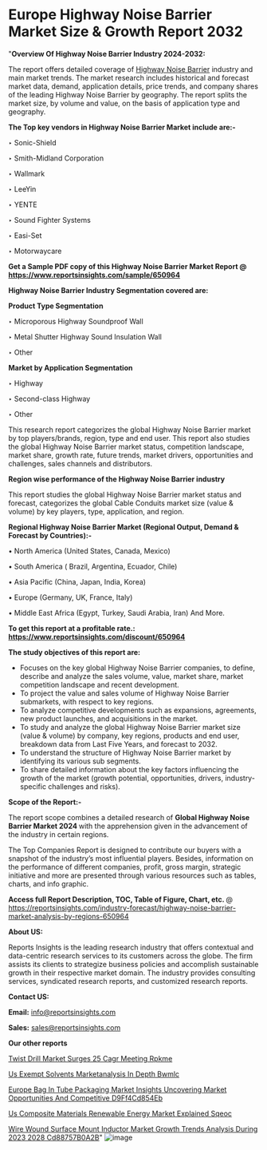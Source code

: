 # Europe Highway Noise Barrier Market Size & Growth Report 2032

"<strong>Overview Of Highway Noise Barrier Industry 2024-2032:</strong>

The report offers detailed coverage of <a href=https://www.reportsinsights.com/sample/650964>Highway Noise Barrier</a> industry and main market trends. The market research includes historical and forecast market data, demand, application details, price trends, and company shares of the leading Highway Noise Barrier by geography. The report splits the market size, by volume and value, on the basis of application type and geography.

<strong>The Top key vendors in Highway Noise Barrier Market include are:- </strong>

‣ Sonic-Shield

‣ Smith-Midland Corporation

‣ Wallmark

‣ LeeYin

‣ YENTE

‣ Sound Fighter Systems

‣ Easi-Set

‣ Motorwaycare

<strong>Get a Sample PDF copy of this Highway Noise Barrier Market Report </strong><strong>@ <a href=https://www.reportsinsights.com/sample/650964 style=color:#0000ff;>https://www.reportsinsights.com/sample/650964</a> </strong>

<strong>Highway Noise Barrier Industry Segmentation covered are:</strong>

<strong>Product Type Segmentation</strong>

‣ Microporous Highway Soundproof Wall

‣ Metal Shutter Highway Sound Insulation Wall

‣ Other

<strong>Market by Application Segmentation</strong>

‣ Highway

‣ Second-class Highway

‣ Other

This research report categorizes the global Highway Noise Barrier market by top players/brands, region, type and end user. This report also studies the global Highway Noise Barrier market status, competition landscape, market share, growth rate, future trends, market drivers, opportunities and challenges, sales channels and distributors.

<strong>Region wise performance of the Highway Noise Barrier industry</strong><strong> </strong>

This report studies the global Highway Noise Barrier market status and forecast, categorizes the global Cable Conduits market size (value &amp; volume) by key players, type, application, and region. 

<strong>Regional Highway Noise Barrier Market (Regional Output, Demand &amp; Forecast by Countries):-</strong>

• North America (United States, Canada, Mexico)

• South America ( Brazil, Argentina, Ecuador, Chile)

• Asia Pacific (China, Japan, India, Korea)

• Europe (Germany, UK, France, Italy)

• Middle East Africa (Egypt, Turkey, Saudi Arabia, Iran) And More.

<strong>To get this report at a profitable rate.: <a href=https://www.reportsinsights.com/discount/650964 style=color:#0000ff;>https://www.reportsinsights.com/discount/650964</a></strong>

<strong>The study objectives of this report are:</strong>
<ul>
  <li>Focuses on the key global Highway Noise Barrier companies, to define, describe and analyze the sales volume, value, market share, market competition landscape and recent development.</li>
  <li>To project the value and sales volume of Highway Noise Barrier submarkets, with respect to key regions.</li>
  <li>To analyze competitive developments such as expansions, agreements, new product launches, and acquisitions in the market.</li>
  <li>To study and analyze the global Highway Noise Barrier market size (value &amp; volume) by company, key regions, products and end user, breakdown data from Last Five Years, and forecast to 2032.</li>
  <li>To understand the structure of Highway Noise Barrier market by identifying its various sub segments.</li>
  <li>To share detailed information about the key factors influencing the growth of the market (growth potential, opportunities, drivers, industry-specific challenges and risks).</li>
</ul>
<strong>Scope of the Report:-</strong><strong> </strong>

The report scope combines a detailed research of <strong>Global Highway Noise Barrier Market 2024 </strong>with the apprehension given in the advancement of the industry in certain regions.

The Top Companies Report is designed to contribute our buyers with a snapshot of the industry’s most influential players. Besides, information on the performance of different companies, profit, gross margin, strategic initiative and more are presented through various resources such as tables, charts, and info graphic.

<strong>Access full Report Description, TOC, Table of Figure, Chart, etc. </strong>@   <a href=https://reportsinsights.com/industry-forecast/highway-noise-barrier-market-analysis-by-regions-650964 style=color:#0000ff;>https://reportsinsights.com/industry-forecast/highway-noise-barrier-market-analysis-by-regions-650964</a>

<strong>About US:</strong>

Reports Insights is the leading research industry that offers contextual and data-centric research services to its customers across the globe. The firm assists its clients to strategize business policies and accomplish sustainable growth in their respective market domain. The industry provides consulting services, syndicated research reports, and customized research reports.

<strong>Contact US:</strong>

<p class=""""><b>Email:</b> <a href=mailto:info@reportsinsights.com>info@reportsinsights.com</a></p>
<p class=""""><b>Sales:</b> <a href=mailto:sales@reportsinsights.com>sales@reportsinsights.com</a></p>

<strong>Our other reports</strong>

<a href=https://www.linkedin.com/pulse/twist-drill-market-surges-25-cagr-meeting-rpkme/>Twist Drill Market Surges 25 Cagr Meeting Rpkme</a>

<a href=https://www.linkedin.com/pulse/us-exempt-solvents-marketanalysis-in-depth-bwmlc/>Us Exempt Solvents Marketanalysis In Depth Bwmlc</a>

<a href=https://medium.com/@a86515711/europe-bag-in-tube-packaging-market-insights-uncovering-market-opportunities-and-competitive-d9ff4cd854eb>Europe Bag In Tube Packaging Market Insights Uncovering Market Opportunities And Competitive D9Ff4Cd854Eb</a>

<a href=https://www.linkedin.com/pulse/us-composite-materials-renewable-energy-market-explained-sqeoc/>Us Composite Materials Renewable Energy Market Explained Sqeoc</a>

<a href=https://medium.com/@sakshideshmukh994/wire-wound-surface-mount-inductor-market-growth-trends-analysis-during-2023-2028-cd88757b0a2b>Wire Wound Surface Mount Inductor Market Growth Trends Analysis During 2023 2028 Cd88757B0A2B</a>"
![image](https://github.com/Reportsinsights123/RIgrowth/assets/158415881/d4a658f0-98cc-46e9-ae9e-e12c9e45dab7)
